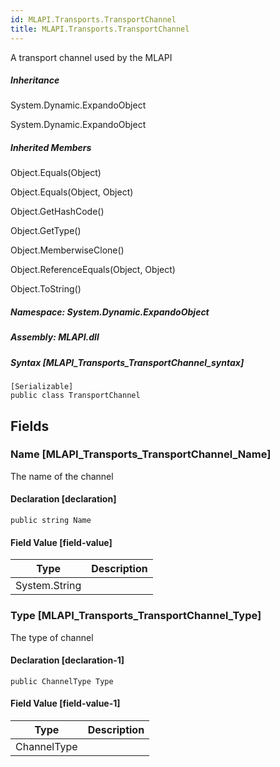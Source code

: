 ```yaml
---  
id: MLAPI.Transports.TransportChannel  
title: MLAPI.Transports.TransportChannel  
---
```


<div class="markdown level0 summary" markdown="1">

A transport channel used by the MLAPI

</div>

<div class="markdown level0 conceptual" markdown="1">

</div>

<div class="inheritance" markdown="1">

##### Inheritance

<div class="level0" markdown="1">

System.Dynamic.ExpandoObject

</div>

<div class="level1" markdown="1">

System.Dynamic.ExpandoObject

</div>

</div>

<div class="inheritedMembers" markdown="1">

##### Inherited Members

<div markdown="1">

Object.Equals(Object)

</div>

<div markdown="1">

Object.Equals(Object, Object)

</div>

<div markdown="1">

Object.GetHashCode()

</div>

<div markdown="1">

Object.GetType()

</div>

<div markdown="1">

Object.MemberwiseClone()

</div>

<div markdown="1">

Object.ReferenceEquals(Object, Object)

</div>

<div markdown="1">

Object.ToString()

</div>

</div>

##### **Namespace**: System.Dynamic.ExpandoObject

##### **Assembly**: MLAPI.dll

##### Syntax [MLAPI_Transports_TransportChannel_syntax]

    [Serializable]
    public class TransportChannel

## Fields

### Name [MLAPI_Transports_TransportChannel_Name]

<div class="markdown level1 summary" markdown="1">

The name of the channel

</div>

<div class="markdown level1 conceptual" markdown="1">

</div>

#### Declaration [declaration]

    public string Name

#### Field Value [field-value]

| Type          | Description |
|---------------|-------------|
| System.String |             |

### Type [MLAPI_Transports_TransportChannel_Type]

<div class="markdown level1 summary" markdown="1">

The type of channel

</div>

<div class="markdown level1 conceptual" markdown="1">

</div>

#### Declaration [declaration-1]

    public ChannelType Type

#### Field Value [field-value-1]

| Type        | Description |
|-------------|-------------|
| ChannelType |             |
